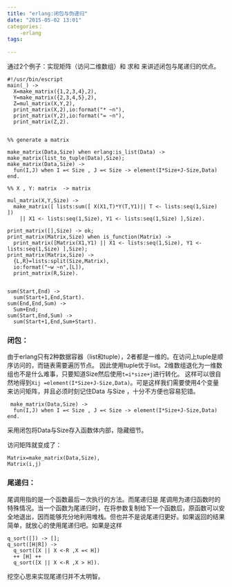 ```yaml
---
title: "erlang:闭包与伪递归"
date: "2015-05-02 13:01"
categories：
    -erlang
tags:
    
---
```



通过2个例子：实现矩阵（访问二维数组）和 求和 来讲述闭包与尾递归的优点。
```
#!/usr/bin/escript
main(_) ->
  X=make_matrix({1,2,3,4},2),
  Y=make_matrix({2,3,4,5},2),
  Z=mul_matrix(X,Y,2),
  print_matrix(X,2),io:format("* ~n"),
  print_matrix(Y,2),io:format("= ~n"),
  print_matrix(Z,2).


%% generate a matrix

make_matrix(Data,Size) when erlang:is_list(Data) ->  make_matrix(list_to_tuple(Data),Size);
make_matrix(Data,Size) ->
  fun(I,J) when I =< Size , J =< Size -> element(I*Size+J-Size,Data) end.

%% X , Y: matrix  -> matrix

mul_matrix(X,Y,Size) ->
  make_matrix([ lists:sum([ X(X1,T)*Y(T,Y1)|| T <- lists:seq(1,Size) ])
    || X1 <- lists:seq(1,Size), Y1 <- lists:seq(1,Size) ],Size).

print_matrix([],Size) -> ok;
print_matrix(Matrix,Size) when is_function(Matrix) ->
  print_matrix([Matrix(X1,Y1) || X1 <- lists:seq(1,Size), Y1 <- lists:seq(1,Size) ],Size);
print_matrix(Matrix,Size) ->
  {L,R}=lists:split(Size,Matrix),
  io:format("~w ~n",[L]),
  print_matrix(R,Size).


sum(Start,End) ->
  sum(Start+1,End,Start).
sum(End,End,Sum) ->
  Sum+End;
sum(Start,End,Sum) ->
  sum(Start+1,End,Sum+Start).

```

### 闭包：

由于erlang只有2种数据容器（list和tuple），2者都是一维的。在访问上tuple是顺序访问的，而链表需要遍历节点。 因此使用tuple优于list。2维数组退化为一维数组也不是什么难事，只要知道Size然后使用`t=i*size+j`进行转化。 这样可以很自然地得到`Xij =element(I*Size+J-Size,Data)`。可是这样我们需要使用4个变量来访问矩阵，并且必须时刻记住Data 与Size ，十分不方便也容易犯错。

```
 make_matrix(Data,Size) ->
  fun(I,J) when I =< Size , J =< Size -> element(I*Size+J-Size,Data) end.
```

采用闭包将Data与Size存入函数体内部，隐藏细节。

访问矩阵就变成了：
```
Matrix=make_matrix(Data,Size),
Matrix(i,j)
```

### 尾递归：

尾调用指的是一个函数最后一次执行的方法。而尾递归是 尾调用为递归函数时的特殊情况。当一个函数为尾递归时，在将参数复制给下一个函数后，原函数可以安全地退出，因而能够充分地利用堆栈。但也并不是说尾递归更好。如果返回的结果简单，就放心的使用尾递归吧。如果是这样

```
q_sort([]) -> [];
q_sort([H|R]) ->
  q_sort([X || X <-R ,X =< H])
  ++ [H] ++
  q_sort([X || X <-R ,X > H]).
```

挖空心思来实现尾递归并不太明智。

